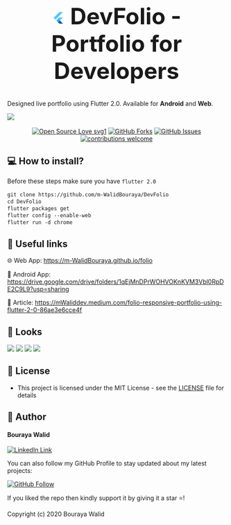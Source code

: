 <h1 align="center" style="font-size: 52px;" ><img height=30 src="https://raw.githubusercontent.com/github/explore/80688e429a7d4ef2fca1e82350fe8e3517d3494d/topics/flutter/flutter.png"> DevFolio - Portfolio for Developers</h1>

Designed live portfolio using Flutter 2.0. Available for **Android** and **Web**. 

<img src="https://user-images.githubusercontent.com/43790152/112185787-5ce1a300-8c22-11eb-80af-271f674f8f24.png">

<div align="center">

[![Open Source Love svg1](https://badges.frapsoft.com/os/v1/open-source.svg?v=103)](#)
[![GitHub Forks](https://img.shields.io/github/forks/saadhaxxan/Car_Game_Python_Pygame.svg?style=social&label=Fork&maxAge=2592000)](https://github.com/m-WalidBouraya/DevFolio/fork)
[![GitHub Issues](https://img.shields.io/github/issues/saadhaxxan/Car_Game_Python_Pygame.svg?style=flat&label=Issues&maxAge=2592000)](https://github.com/m-WalidBouraya/DevFolio/issues)
[![contributions welcome](https://img.shields.io/badge/contributions-welcome-brightgreen.svg?style=flat&label=Contributions&colorA=red&colorB=black	)](#)

</div>

## 💻 How to install?
Before these steps make sure you have `flutter 2.0`

```
git clone https://github.com/m-WalidBouraya/DevFolio
cd DevFolio
flutter packages get
flutter config --enable-web
flutter run -d chrome
```

## 🔗 Useful links

🌐 Web App: https://m-WalidBouraya.github.io/folio

📱 Android App: https://drive.google.com/drive/folders/1qEjMnDPrWOHVOKnKVM3Vbl0RpDE2C9L9?usp=sharing

📙 Article: https://mWaliddev.medium.com/folio-responsive-portfolio-using-flutter-2-0-86ae3e6cce4f

## 👀 Looks

<img src="https://user-images.githubusercontent.com/43790152/111952323-c8365280-8b06-11eb-9c65-747b5001340a.PNG"> <img src="https://user-images.githubusercontent.com/43790152/112266079-5a6c6100-8c95-11eb-9b68-2121e37b0851.gif"> <img src="https://user-images.githubusercontent.com/43790152/112265455-57bd3c00-8c94-11eb-870a-13c9157b7e1b.gif"> <img src="https://user-images.githubusercontent.com/43790152/112266085-5ccebb00-8c95-11eb-9a06-67810e894471.gif">


## 🔑 License
- This project is licensed under the MIT License - see the [LICENSE](LICENSE.md) file for details

## 🧑 Author

#### Bouraya Walid
[![LinkedIn Link](https://img.shields.io/badge/Connect-Walid-blue.svg?logo=linkedin&longCache=true&style=social&label=Connect
)](https://www.linkedin.com/in/mWaliddev)

You can also follow my GitHub Profile to stay updated about my latest projects:

[![GitHub Follow](https://img.shields.io/badge/Connect-Walid-blue.svg?logo=Github&longCache=true&style=social&label=Follow)](https://github.com/m-WalidBouraya)

If you liked the repo then kindly support it by giving it a star ⭐!

Copyright (c) 2020 Bouraya Walid